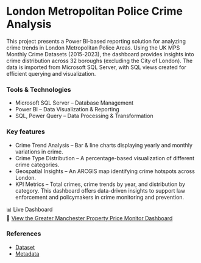 # London Metropolitan Police Crime Analysis

This project presents a Power BI-based reporting solution for analyzing crime trends in London Metropolitan Police Areas. Using the UK MPS Monthly Crime Datasets (2015-2023), the dashboard provides insights into crime distribution across 32 boroughs (excluding the City of London). The data is imported from Microsoft SQL Server, with SQL views created for efficient querying and visualization.

### Tools & Technologies
 - Microsoft SQL Server – Database Management
 - Power BI – Data Visualization & Reporting
 - SQL, Power Query – Data Processing & Transformation

### Key features

- Crime Trend Analysis – Bar & line charts displaying yearly and monthly variations in crime.
- Crime Type Distribution – A percentage-based visualization of different crime categories.
- Geospatial Insights – An ARCGIS map identifying crime hotspots across London.
- KPI Metrics – Total crimes, crime trends by year, and distribution by category.
This dashboard offers data-driven insights to support law enforcement and policymakers in crime monitoring and prevention.

📊 Live Dashboard  
🔗 [View the Greater Manchester Property Price Monitor Dashboard](https://app.powerbi.com/groups/me/reports/427c4cba-eaf1-4c8e-a3b5-72b3ecc90714/ReportSection58ff47614caf94872ebb?experience=power-bi)


### References
- [Dataset](https://data.london.gov.uk/dataset/mps-monthly-crime-dahboard-data) 
- [Metadata](https://www.met.police.uk/)


